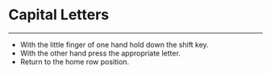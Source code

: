 
# Capital Letters

---

* With the little finger of one hand hold down the shift key.
* With the other hand press the appropriate letter.
* Return to the home row position.

